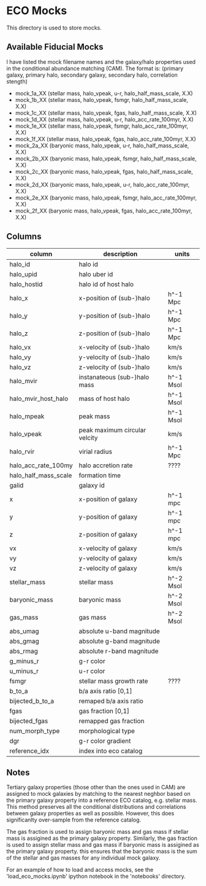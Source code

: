 # ECO Mocks

This directory is used to store mocks.


## Available Fiducial Mocks

I have listed the mock filename names and the galaxy/halo properties used in the conditional abundance matching (CAM).
The format is:
(primary galaxy, primary halo, secondary galaxy, secondary halo, correlation stength)

- mock\_1a\_XX (stellar mass, halo\_vpeak, u-r,    halo\_half\_mass\_scale, X.X)
- mock\_1b\_XX (stellar mass, halo\_vpeak, fsmgr,  halo\_half\_mass\_scale, X.X)
- mock\_1c\_XX (stellar mass, halo\_vpeak, fgas,   halo\_half\_mass\_scale, X.X)
- mock\_1d\_XX (stellar mass, halo\_vpeak, u-r,    halo\_acc\_rate\_100myr, X.X)
- mock\_1e\_XX (stellar mass, halo\_vpeak, fsmgr,  halo\_acc\_rate\_100myr, X.X)
- mock\_1f\_XX (stellar mass, halo\_vpeak, fgas,   halo\_acc\_rate\_100myr, X.X)
- mock\_2a\_XX (baryonic mass, halo\_vpeak, u-r,   halo\_half\_mass\_scale, X.X)
- mock\_2b\_XX (baryonic mass, halo\_vpeak, fsmgr, halo\_half\_mass\_scale, X.X)
- mock\_2c\_XX (baryonic mass, halo\_vpeak, fgas,  halo\_half\_mass\_scale, X.X)
- mock\_2d\_XX (baryonic mass, halo\_vpeak, u-r,   halo\_acc\_rate\_100myr, X.X)
- mock\_2e\_XX (baryonic mass, halo\_vpeak, fsmgr, halo\_acc\_rate\_100myr, X.X)
- mock\_2f\_XX (baryonic mass, halo\_vpeak, fgas,  halo\_acc\_rate\_100myr, X.X)


## Columns

|column                       |description                  |units      |
|-----------------------------|-----------------------------|-----------|
|halo_id                            |halo id                      |           |
|halo_upid                      |halo uber id                 |           |
|halo_hostid                        |halo id of host halo         |           |
|halo_x                         |x-position of (sub-)halo     | h^-1 Mpc  |
|halo_y                         |y-position of (sub-)halo     | h^-1 Mpc  |
|halo_z                         |z-position of (sub-)halo     | h^-1 Mpc  |
|halo_vx                            |x-velocity of (sub-)halo     | km/s      |
|halo_vy                            |y-velocity of (sub-)halo     | km/s      |
|halo_vz                            |z-velocity of (sub-)halo     | km/s      |
|halo_mvir                      |instanateous (sub-)halo mass | h^-1 Msol |
|halo\_mvir\_host\_halo         |mass of host halo            | h^-1 Msol |
|halo_mpeak                     |peak mass                    | h^-1 Msol |
|halo_vpeak                     |peak maximum circular velcity| km/s      |
|halo_rvir                      |virial radius                | h^-1 Mpc  |
|halo\_acc\_rate\_100my         |halo accretion rate          | ????      | 
|halo\_half\_mass\_scale        |formation time               |           |
|galid                              |galaxy id                    |           |
|x                                  |x-position of galaxy         | h^-1 mpc  |
|y                                  |y-position of galaxy         | h^-1 mpc  |
|z                                  |z-position of galaxy         | h^-1 mpc  |
|vx                                 |x-velocity of galaxy         | km/s      |
|vy                                 |y-velocity of galaxy         | km/s      |
|vz                                 |z-velocity of galaxy         | km/s      |
|stellar_mass                       |stellar mass                 | h^-2 Msol |
|baryonic_mass                  |baryonic mass                | h^-2 Msol |
|gas_mass                           |gas mass                     | h^-2 Msol |
|abs_umag                           |absolute u-band magnitude    |           |
|abs_gmag                           |absolute g-band magnitude    |           |
|abs_rmag                           |absolute r-band magnitude    |           |
|g\_minus\_r                        |g-r color                    |           |
|u\_minus\_r                        |u-r color                    |           |
|fsmgr                              |stellar mass growth rate     | ????      |
|b\_to\_a                           |b/a axis ratio [0,1]         |           |
|bijected\_b\_to\_a             |remaped b/a axis ratio       |           |
|fgas                               |gas fraction [0,1]           |           |
|bijected_fgas                  |remapped gas fraction        |           |
|num\_morph\_type               |morphological type           |           |
|dgr                                |g-r color gradient           |           |
|reference_idx                  |index into eco catalog       |           |


## Notes

Tertiary galaxy properties (those other than the ones used in CAM) are assigned to mock galaxies by matching to the nearest neghbor based on the primary galaxy property into a reference ECO catalog, e.g. stellar mass.  This method preserves all the conditional distributions and correlations between galaxy properties as well as possible.  However, this does significanlty over-sample from the reference catalog.  

The gas fraction is used to assign baryonic mass and gas mass if stellar mass is assigined as the primary galaxy property.  Similarly, the gas fraction is used to assign stellar mass and gas mass if baryonic mass is assigined as the primary galaxy property.  this ensures that the baryonic mass is the sum of the stellar and gas masses for any individual mock galaxy.

For an example of how to load and access mocks, see the 'load_eco_mocks.ipynb' ipython notebook in the 'notebooks' directory.